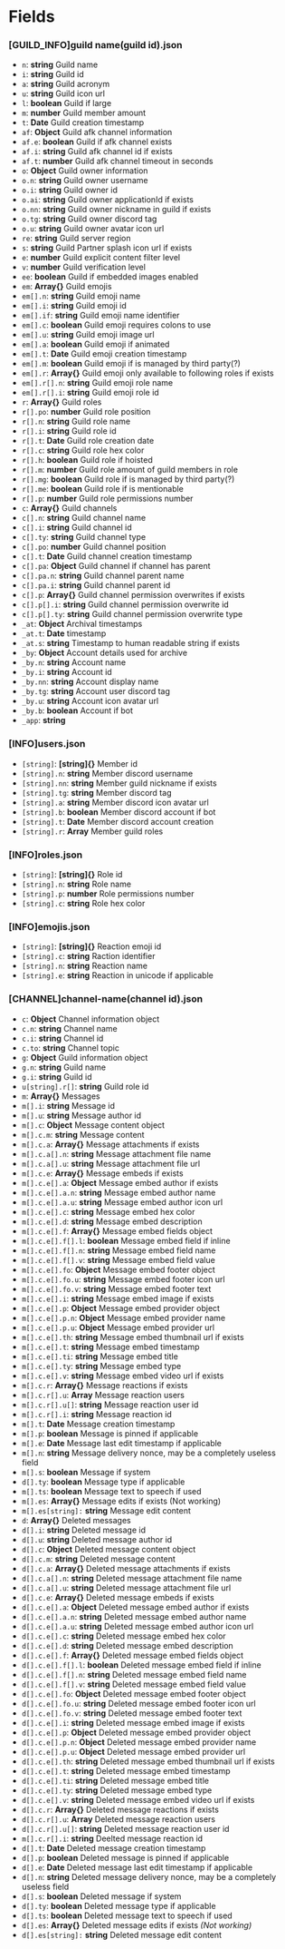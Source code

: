 # Fields
### [GUILD_INFO]guild name(guild id).json
* `n`: **string** Guild name
* `i`: **string** Guild id
* `a`: **string** Guild acronym
* `u`: **string** Guild icon url
* `l`: **boolean** Guild if large
* `m`: **number** Guild member amount
* `t`: **Date** Guild creation timestamp
* `af`: **Object** Guild afk channel information
* `af.e`: **boolean** Guild if afk channel exists
* `af.i`: **string** Guild afk channel id if exists
* `af.t`: **number** Guild afk channel timeout in seconds
* `o`: **Object** Guild owner information
* `o.n`: **string** Guild owner username
* `o.i`: **string** Guild owner id
* `o.ai`: **string** Guild owner applicationId if exists
* `o.nn`: **string** Guild owner nickname in guild if exists
* `o.tg`: **string** Guild owner discord tag
* `o.u`: **string** Guild owner avatar icon url
* `re`: **string** Guild server region
* `s`: **string** Guild Partner splash icon url if exists
* `e`: **number** Guild explicit content filter level
* `v`: **number** Guild verification level
* `ee`: **boolean** Guild if embedded images enabled
* `em`: **Array{}** Guild emojis
* `em[].n`: **string** Guild emoji name
* `em[].i`: **string** Guild emoji id
* `em[].if`: **string** Guild emoji name identifier
* `em[].c`: **boolean** Guild emoji requires colons to use
* `em[].u`: **string** Guild emoji image url
* `em[].a`: **boolean** Guild emoji if animated
* `em[].t`: **Date** Guild emoji creation timestamp
* `em[].m`: **boolean** Guild emoji if is managed by third party(?)
* `em[].r`: **Array{}** Guild emoji only available to following roles if exists
* `em[].r[].n`: **string** Guild emoji role name
* `em[].r[].i`: **string** Guild emoji role id
* `r`: **Array{}** Guild roles
* `r[].po`: **number** Guild role position
* `r[].n`: **string** Guild role name
* `r[].i`: **string** Guild role id
* `r[].t`: **Date** Guild role creation date
* `r[].c`: **string** Guild role hex color
* `r[].h`: **boolean** Guild role if hoisted
* `r[].m`: **number** Guild role amount of guild members in role
* `r[].mg`: **boolean** Guild role if is managed by third party(?)
* `r[].me`: **boolean** Guild role if is mentionable
* `r[].p`: **number** Guild role permissions number
* `c`: **Array{}** Guild channels
* `c[].n`: **string** Guild channel name
* `c[].i`: **string** Guild channel id
* `c[].ty`: **string** Guild channel type
* `c[].po`: **number** Guild channel position
* `c[].t`: **Date** Guild channel creation timestamp
* `c[].pa`: **Object** Guild channel if channel has parent
* `c[].pa.n`: **string** Guild channel parent name
* `c[].pa.i`: **string** Guild channel parent id
* `c[].p`: **Array{}** Guild channel permission overwrites if exists
* `c[].p[].i`: **string** Guild channel permission overwrite id
* `c[].p[].ty`: **string** Guild channel permission overwrite type
* `_at`: **Object** Archival timestamps
* `_at.t`: **Date** timestamp
* `_at.s`: **string** Timestamp to human readable string if exists
* `_by`: **Object** Account details used for archive
* `_by.n`: **string** Account name
* `_by.i`: **string** Account id
* `_by.nn`: **string** Account display name
* `_by.tg`: **string** Account user discord tag
* `_by.u`: **string** Account icon avatar url
* `_by.b`: **boolean** Account if bot
* `_app`: **string**
### [INFO]users.json
* `[string]`: **[string]{}** Member id
* `[string].n`: **string** Member discord username
* `[string].nn`: **string** Member guild nickname if exists
* `[string].tg`: **string** Member discord tag
* `[string].a`: **string** Member discord icon avatar url
* `[string].b`: **boolean** Member discord account if bot
* `[string].t`: **Date** Member discord account creation
* `[string].r`: **Array** Member guild roles
### [INFO]roles.json
* `[string]`: **[string]{}** Role id
* `[string].n`: **string** Role name
* `[string].p`: **number** Role permissions number
* `[string].c`: **string** Role hex color
### [INFO]emojis.json
* `[string]`: **[string]{}** Reaction emoji id
* `[string].c`: **string** Raction identifier
* `[string].n`: **string** Reaction name
* `[string].e`: **string** Reaction in unicode if applicable
### [CHANNEL]channel-name(channel id).json
* `c`: **Object** Channel information object
* `c.n`: **string** Channel name
* `c.i`: **string** Channel id
* `c.to`: **string** Channel topic
* `g`: **Object** Guild information object
* `g.n`: **string** Guild name
* `g.i`: **string** Guild id
* `u[string].r[]`: **string** Guild role id
* `m`: **Array{}** Messages
* `m[].i`: **string** Message id
* `m[].u`: **string** Message author id
* `m[].c`: **Object** Message content object
* `m[].c.m`: **string** Message content
* `m[].c.a`: **Array{}** Message attachments if exists
* `m[].c.a[].n`: **string** Message attachment file name
* `m[].c.a[].u`: **string** Message attachment file url
* `m[].c.e`: **Array{}** Message embeds if exists
* `m[].c.e[].a`: **Object** Message embed author if exists
* `m[].c.e[].a.n`: **string** Message embed author name
* `m[].c.e[].a.u`: **string** Message embed author icon url
* `m[].c.e[].c`: **string** Message embed hex color
* `m[].c.e[].d`: **string** Message embed description
* `m[].c.e[].f`: **Array{}** Message embed fields object
* `m[].c.e[].f[].l`: **boolean** Message embed field if inline
* `m[].c.e[].f[].n`: **string** Message embed field name
* `m[].c.e[].f[].v`: **string** Message embed field value
* `m[].c.e[].fo`: **Object** Message embed footer object
* `m[].c.e[].fo.u`: **string** Message embed footer icon url
* `m[].c.e[].fo.v`: **string** Message embed footer text
* `m[].c.e[].i`: **string** Message embed image if exists
* `m[].c.e[].p`: **Object** Message embed provider object
* `m[].c.e[].p.n`: **Object** Message embed provider name
* `m[].c.e[].p.u`: **Object** Message embed provider url
* `m[].c.e[].th`: **string** Message embed thumbnail url if exists
* `m[].c.e[].t`: **string** Message embed timestamp
* `m[].c.e[].ti`: **string** Message embed title
* `m[].c.e[].ty`: **string** Message embed type
* `m[].c.e[].v`: **string** Message embed video url if exists
* `m[].c.r`: **Array{}** Message reactions if exists
* `m[].c.r[].u`: **Array** Message reaction users
* `m[].c.r[].u[]`: **string** Message reaction user id
* `m[].c.r[].i`: **string** Message reaction id
* `m[].t`: **Date** Message creation timestamp
* `m[].p`: **boolean** Message is pinned if applicable
* `m[].e`: **Date** Message last edit timestamp if applicable
* `m[].n`: **string** Message delivery nonce, may be a completely useless field
* `m[].s`: **boolean** Message if system
* `d[].ty`: **boolean** Message type if applicable
* `m[].ts`: **boolean** Message text to speech if used
* `m[].es`: **Array{}** Message edits if exists (Not working)
* `m[].es[string]:` **string** Message edit content
* `d`: **Array{}** Deleted messages
* `d[].i`: **string** Deleted message id
* `d[].u`: **string** Deleted message author id
* `d[].c`: **Object** Deleted message content object
* `d[].c.m`: **string** Deleted message content
* `d[].c.a`: **Array{}** Deleted message attachments if exists
* `d[].c.a[].n`: **string** Deleted message attachment file name
* `d[].c.a[].u`: **string** Deleted message attachment file url
* `d[].c.e`: **Array{}** Deleted message embeds if exists
* `d[].c.e[].a`: **Object** Deleted message embed author if exists
* `d[].c.e[].a.n`: **string** Deleted message embed author name
* `d[].c.e[].a.u`: **string** Deleted message embed author icon url
* `d[].c.e[].c`: **string** Deleted message embed hex color
* `d[].c.e[].d`: **string** Deleted message embed description
* `d[].c.e[].f`: **Array{}** Deleted message embed fields object
* `d[].c.e[].f[].l`: **boolean** Deleted message embed field if inline
* `d[].c.e[].f[].n`: **string** Deleted message embed field name
* `d[].c.e[].f[].v`: **string** Deleted message embed field value
* `d[].c.e[].fo`: **Object** Deleted message embed footer object
* `d[].c.e[].fo.u`: **string** Deleted message embed footer icon url
* `d[].c.e[].fo.v`: **string** Deleted message embed footer text
* `d[].c.e[].i`: **string** Deleted message embed image if exists
* `d[].c.e[].p`: **Object** Deleted message embed provider object
* `d[].c.e[].p.n`: **Object** Deleted message embed provider name
* `d[].c.e[].p.u`: **Object** Deleted message embed provider url
* `d[].c.e[].th`: **string** Deleted message embed thumbnail url if exists
* `d[].c.e[].t`: **string** Deleted message embed timestamp
* `d[].c.e[].ti`: **string** Deleted message embed title
* `d[].c.e[].ty`: **string** Deleted message embed type
* `d[].c.e[].v`: **string** Deleted message embed video url if exists
* `d[].c.r`: **Array{}** Deleted message reactions if exists
* `d[].c.r[].u`: **Array** Deleted message reaction users
* `d[].c.r[].u[]`: **string** Deleted message reaction user id
* `m[].c.r[].i`: **string** Deelted message reaction id
* `d[].t`: **Date** Deleted message creation timestamp
* `d[].p`: **boolean** Deleted message is pinned if applicable
* `d[].e`: **Date** Deleted message last edit timestamp if applicable
* `d[].n`: **string** Deleted message delivery nonce, may be a completely useless field
* `d[].s`: **boolean** Deleted message if system
* `d[].ty`: **boolean** Deleted message type if applicable
* `d[].ts`: **boolean** Deleted message text to speech if used
* `d[].es`: **Array{}** Deleted message edits if exists *(Not working)*
* `d[].es[string]:` **string** Deleted message edit content